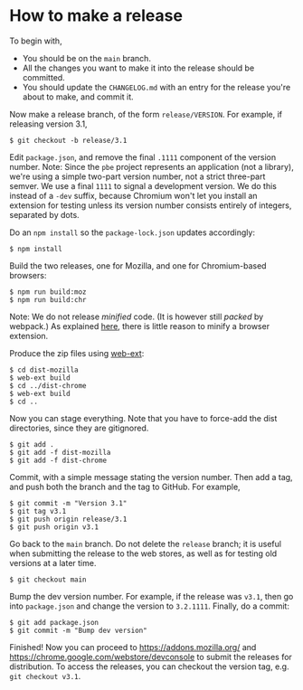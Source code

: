 # How to make a release


To begin with,

* You should be on the `main` branch.
* All the changes you want to make it into the release should be committed.
* You should update the `CHANGELOG.md` with an entry for the release you're about to
  make, and commit it.

Now make a release branch, of the form `release/VERSION`. For example,
if releasing version 3.1,

    $ git checkout -b release/3.1

Edit `package.json`, and remove the final `.1111` component of the version number.
Note: Since the `pbe` project represents an application (not a library),
we're using a simple two-part version number, not a strict three-part semver.
We use a final `1111` to signal a development version. We do this instead of
a `-dev` suffix, because Chromium won't let you install an extension for testing
unless its version number consists entirely of integers, separated by dots.

Do an `npm install` so the `package-lock.json` updates accordingly:

    $ npm install

Build the two releases, one for Mozilla, and one for Chromium-based browsers:

    $ npm run build:moz
    $ npm run build:chr

Note: We do not release _minified_ code. (It is however still _packed_ by webpack.)
As explained [here](https://extensionworkshop.com/documentation/publish/source-code-submission/),
there is little reason to minify a browser extension.

Produce the zip files using
[web-ext](https://extensionworkshop.com/documentation/develop/getting-started-with-web-ext/):

    $ cd dist-mozilla
    $ web-ext build
    $ cd ../dist-chrome
    $ web-ext build
    $ cd ..

Now you can stage everything. Note that you have to force-add the dist directories,
since they are gitignored.

    $ git add .
    $ git add -f dist-mozilla
    $ git add -f dist-chrome

Commit, with a simple message stating the version number. Then add a tag, and push both
the branch and the tag to GitHub. For example,

    $ git commit -m "Version 3.1"
    $ git tag v3.1
    $ git push origin release/3.1
    $ git push origin v3.1

Go back to the `main` branch. Do not delete the `release` branch; it is useful when
submitting the release to the web stores, as well as for testing old versions at a later
time.

    $ git checkout main

Bump the dev version number. For example, if the release was `v3.1`, then go
into `package.json` and change the version to `3.2.1111`. Finally, do a commit:

    $ git add package.json
    $ git commit -m "Bump dev version"

Finished! Now you can proceed to
<https://addons.mozilla.org/> and <https://chrome.google.com/webstore/devconsole>
to submit the releases for distribution. To access the releases, you can checkout
the version tag, e.g. `git checkout v3.1`.
